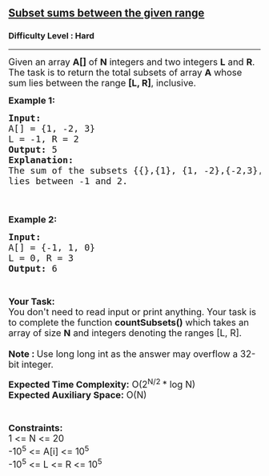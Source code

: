 <h2><a href="https://practice.geeksforgeeks.org/problems/subset-sums-between-the-given-range/1?page=1&difficulty[]=2&sortBy=accuracy">Subset sums between the given range</a></h2><h3>Difficulty Level : Hard</h3><hr><div class="problems_problem_content__Xm_eO"><p><span style="font-size:18px">Given an array&nbsp;<strong>A[]</strong>&nbsp;of&nbsp;<strong>N</strong>&nbsp;integers and two integers&nbsp;<strong>L</strong>&nbsp;and&nbsp;<strong>R</strong>. The task is to return the total subsets of array&nbsp;<strong>A</strong>&nbsp;whose sum lies between the range&nbsp;<strong>[L, R]</strong>, inclusive.&nbsp;</span></p>

<p><span style="font-size:18px"><strong>Example 1:</strong></span></p>

<pre><span style="font-size:18px"><strong>Input:</strong>
A[] = {1, -2, 3}
L = -1, R = 2
<strong>Output: </strong>5
<strong>Explanation:</strong> 
The sum of the subsets {{},{1}, {1, -2},{-2,3},{1,-2,3}}
lies between -1 and 2.


</span></pre>

<p><span style="font-size:18px"><strong>Example 2:</strong></span></p>

<pre><span style="font-size:18px"><strong>Input:</strong>
A[] = {-1, 1, 0}
L = 0, R = 3
<strong>Output: </strong>6
</span></pre>

<p>&nbsp;</p>

<p><span style="font-size:18px"><strong>Your Task:&nbsp;&nbsp;</strong><br>
You don't need to read input or print anything. Your task is to complete the function <strong>countSubsets</strong><strong>()</strong>&nbsp;which takes an array of size <strong>N</strong>&nbsp;and integers denoting the&nbsp;ranges [L, R].<br>
<br>
<strong>Note : </strong>Use long long int as the answer may overflow a 32-bit integer.</span></p>

<p><span style="font-size:18px"><strong>Expected Time Complexity:</strong> O(2<sup>N/2&nbsp;</sup>* log N)<br>
<strong>Expected Auxiliary Space:</strong> O(N)</span></p>

<p>&nbsp;</p>

<p><span style="font-size:18px"><strong>Constraints:</strong><br>
1 &lt;= N &lt;= 20<br>
-10<sup>5</sup>&nbsp;&lt;= A[i] &lt;= 10<sup>5</sup><br>
-10<sup>5</sup>&nbsp;&lt;= L &lt;= R &lt;= 10<sup>5</sup></span><br>
&nbsp;</p>
</div>